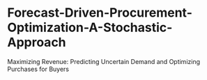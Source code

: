 # Forecast-Driven-Procurement-Optimization-A-Stochastic-Approach
Maximizing Revenue: Predicting Uncertain Demand and Optimizing Purchases for Buyers
